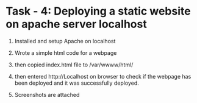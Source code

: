# Task - 4: Deploying a static website on apache server localhost

 1. Installed and setup Apache on localhost

 2. Wrote a simple html code for a webpage

 3. then copied index.html file to /var/wwww/html/

 4. then entered http://Localhost on browser to check if the webpage has been deployed and it was successfully deployed.

 5. Screenshots are attached
